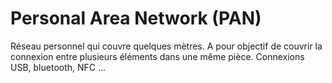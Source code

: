 
# Personal Area Network (PAN)
Réseau personnel qui couvre quelques mètres. A pour objectif de couvrir la connexion entre plusieurs éléments dans une même pièce. 
Connexions USB, bluetooth, NFC ...